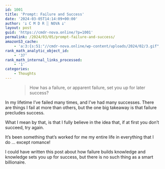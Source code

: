 ```yaml
---
id: 1001
title: 'Prompt: Failure and Success'
date: '2024-03-05T14:14:09+00:00'
author: '𐕣 C M D R ░ NOVA 𐕣'
layout: post
guid: 'https://cmdr-nova.online/?p=1001'
permalink: /2024/03/05/prompt-failure-and-success/
amazonS3_cache:
    - 'a:3:{s:51:"//cmdr-nova.online/wp-content/uploads/2024/02/3.gif";a:1:{s:9:"timestamp";i:1715804448;}s:57:"//cmdr-nova.online/wp-content/uploads/2024/02/NoAi_01.png";a:1:{s:9:"timestamp";i:1721676548;}s:67:"//cmdr-nova.online/wp-content/uploads/2024/02/721ac29ea9cbae00.jpeg";a:1:{s:9:"timestamp";i:1713803876;}}'
rank_math_analytic_object_id:
    - '37'
rank_math_internal_links_processed:
    - '1'
categories:
    - Thoughts
---
```


<!-- wp:pullquote -->
<figure class="wp-block-pullquote"><blockquote><p>How has a failure, or apparent failure, set you up for later success?</p></blockquote></figure>
<!-- /wp:pullquote -->

<!-- wp:paragraph -->
<p>In my lifetime I’ve failed many times, and I’ve had many successes. There are things I fail at more than others, but the one big takeaway is that failure precludes success.</p>
<!-- /wp:paragraph -->

<!-- wp:paragraph -->
<p>What I mean by that, is that I fully believe in the idea that, if at first you don’t succeed, try again.</p>
<!-- /wp:paragraph -->

<!-- wp:paragraph -->
<p>It’s been something that’s worked for me my entire life in everything that I do … except romance!</p>
<!-- /wp:paragraph -->

<!-- wp:paragraph -->
<p>I could have written this post about how failure builds knowledge and knowledge sets you up for success, but there is no such thing as a smart billionaire.</p>
<!-- /wp:paragraph -->